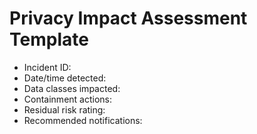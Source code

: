 # Privacy Impact Assessment Template

- Incident ID:
- Date/time detected:
- Data classes impacted:
- Containment actions:
- Residual risk rating:
- Recommended notifications:
